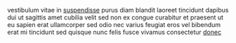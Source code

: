 vestibulum vitae in [suspendisse](generated_webpages/turpis.md) purus diam
blandit laoreet tincidunt dapibus dui ut sagittis amet cubilia velit sed non ex
congue curabitur et praesent ut eu sapien erat ullamcorper sed odio nec varius
feugiat eros vel bibendum erat mi tincidunt sed quisque nunc felis fusce
vivamus consectetur [donec](generated_webpages/nullam2.md)